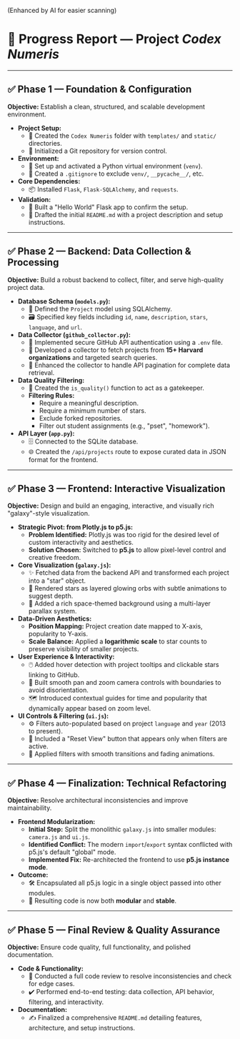 (Enhanced by AI for easier scanning)

# 📝 Progress Report — Project *Codex Numeris*

---

## ✅ **Phase 1 — Foundation & Configuration**

**Objective:** Establish a clean, structured, and scalable development environment.

*   **Project Setup:**
    *   📁 Created the `Codex Numeris` folder with `templates/` and `static/` directories.
    *   🧱 Initialized a Git repository for version control.
*   **Environment:**
    *   🐍 Set up and activated a Python virtual environment (`venv`).
    *   🚫 Created a `.gitignore` to exclude `venv/`, `__pycache__/`, etc.
*   **Core Dependencies:**
    *   📦 Installed `Flask`, `Flask-SQLAlchemy`, and `requests`.
*   **Validation:**
    *   🔧 Built a "Hello World" Flask app to confirm the setup.
    *   📝 Drafted the initial `README.md` with a project description and setup instructions.

---

## ✅ **Phase 2 — Backend: Data Collection & Processing**

**Objective:** Build a robust backend to collect, filter, and serve high-quality project data.

*   **Database Schema (`models.py`):**
    *   🧬 Defined the `Project` model using SQLAlchemy.
    *   🗃️ Specified key fields including `id`, `name`, `description`, `stars`, `language`, and `url`.
*   **Data Collector (`github_collector.py`):**
    *   🔐 Implemented secure GitHub API authentication using a `.env` file.
    *   🤖 Developed a collector to fetch projects from **15+ Harvard organizations** and targeted search queries.
    *   🔁 Enhanced the collector to handle API pagination for complete data retrieval.
*   **Data Quality Filtering:**
    *   🧹 Created the `is_quality()` function to act as a gatekeeper.
    *   **Filtering Rules:**
        *   Require a meaningful description.
        *   Require a minimum number of stars.
        *   Exclude forked repositories.
        *   Filter out student assignments (e.g., "pset", "homework").
*   **API Layer (`app.py`):**
    *   🗄️ Connected to the SQLite database.
    *   🌐 Created the `/api/projects` route to expose curated data in JSON format for the frontend.

---

## ✅ **Phase 3 — Frontend: Interactive Visualization**

**Objective:** Design and build an engaging, interactive, and visually rich "galaxy"-style visualization.

*   **Strategic Pivot: from Plotly.js to p5.js:**
    *   **Problem Identified:** Plotly.js was too rigid for the desired level of custom interactivity and aesthetics.
    *   **Solution Chosen:** Switched to **p5.js** to allow pixel-level control and creative freedom.
*   **Core Visualization (`galaxy.js`):**
    *   ✨ Fetched data from the backend API and transformed each project into a "star" object.
    *   🎨 Rendered stars as layered glowing orbs with subtle animations to suggest depth.
    *   🌌 Added a rich space-themed background using a multi-layer parallax system.
*   **Data-Driven Aesthetics:**
    *   **Position Mapping:** Project creation date mapped to X-axis, popularity to Y-axis.
    *   **Scale Balance:** Applied a **logarithmic scale** to star counts to preserve visibility of smaller projects.
*   **User Experience & Interactivity:**
    *   🖱️ Added hover detection with project tooltips and clickable stars linking to GitHub.
    *   🎥 Built smooth pan and zoom camera controls with boundaries to avoid disorientation.
    *   🗺️ Introduced contextual guides for time and popularity that dynamically appear based on zoom level.
*   **UI Controls & Filtering (`ui.js`):**
    *   ⚙️ Filters auto-populated based on project `language` and `year` (2013 to present).
    *   🔘 Included a "Reset View" button that appears only when filters are active.
    *   💨 Applied filters with smooth transitions and fading animations.

---

## ✅ **Phase 4 — Finalization: Technical Refactoring**

**Objective:** Resolve architectural inconsistencies and improve maintainability.

*   **Frontend Modularization:**
    *   **Initial Step:** Split the monolithic `galaxy.js` into smaller modules: `camera.js` and `ui.js`.
    *   **Identified Conflict:** The modern `import`/`export` syntax conflicted with p5.js's default "global" mode.
    *   **Implemented Fix:** Re-architected the frontend to use **p5.js instance mode**.
*   **Outcome:**
    *   🛠️ Encapsulated all p5.js logic in a single object passed into other modules.
    *   🧩 Resulting code is now both **modular** and **stable**.

---

## ✅ **Phase 5 — Final Review & Quality Assurance**

**Objective:** Ensure code quality, full functionality, and polished documentation.

*   **Code & Functionality:**
    *   🔎 Conducted a full code review to resolve inconsistencies and check for edge cases.
    *   ✔️ Performed end-to-end testing: data collection, API behavior, filtering, and interactivity.
*   **Documentation:**
    *   ✍️ Finalized a comprehensive `README.md` detailing features, architecture, and setup instructions.
